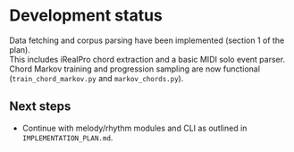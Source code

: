 # Development status

Data fetching and corpus parsing have been implemented (section 1 of the plan).\
This includes iRealPro chord extraction and a basic MIDI solo event parser.\
Chord Markov training and progression sampling are now functional (`train_chord_markov.py` and `markov_chords.py`).

## Next steps

- Continue with melody/rhythm modules and CLI as outlined in `IMPLEMENTATION_PLAN.md`.

